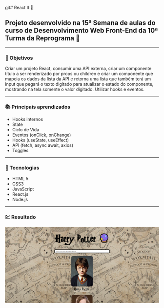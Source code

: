 git# React II :tada:
## Projeto desenvolvido na 15ª Semana de aulas do curso de Desenvolvimento Web Front-End da 10ª Turma da Reprograma :purple_heart:

---
### :dart: Objetivos 

Criar um projeto React, consumir uma API externa, criar um componente título a ser renderizado por props ou children e criar um componente que mapeia os dados da lista da API e retorna uma lista que também terá um input que pegará o texto digitado para atualizar o estado do componente, mostrando na tela somente o valor digitado. Utilizar hooks e eventos.

---
### :books: Principais aprendizados

* Hooks internos
* State
* Ciclo de Vida
* Eventos (onClick, onChange) 
* Hooks (useState, useEffect)
* API (fetch, async await, axios)
* Toggles

---
### :wrench: Tecnologias 

- HTML 5
- CSS3
- JavaScript
- React.js
- Node.js

---
### :chart: Resultado

![img](./react-2/src/assets/img/tela_final.png)


